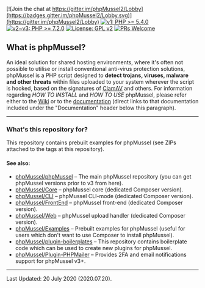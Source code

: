 [![Join the chat at https://gitter.im/phpMussel2/Lobby](https://badges.gitter.im/phpMussel2/Lobby.svg)](https://gitter.im/phpMussel2/Lobby)
[![v1: PHP >= 5.4.0](https://img.shields.io/badge/v1-PHP%20%3E%3D%205.4.0-8892bf.svg)](https://maikuolan.github.io/Compatibility-Charts/)
[![v2~v3: PHP >= 7.2.0](https://img.shields.io/badge/v2%7Ev3-PHP%20%3E%3D%207.2.0-8892bf.svg)](https://maikuolan.github.io/Compatibility-Charts/)
[![License: GPL v2](https://img.shields.io/badge/License-GPL%20v2-blue.svg)](https://www.gnu.org/licenses/old-licenses/gpl-2.0.en.html)
[![PRs Welcome](https://img.shields.io/badge/PRs-Welcome-brightgreen.svg)](http://makeapullrequest.com)

## **What is phpMussel?**

An ideal solution for shared hosting environments, where it's often not possible to utilise or install conventional anti-virus protection solutions, phpMussel is a PHP script designed to **detect trojans, viruses, malware and other threats** within files uploaded to your system wherever the script is hooked, based on the signatures of [ClamAV](https://www.clamav.net/) and others. For information regarding *HOW TO INSTALL* and *HOW TO USE* phpMussel, please refer either to the [Wiki](https://github.com/phpMussel/phpMussel/wiki) or to the [documentation](https://github.com/phpMussel/Docs/tree/master) (direct links to that documentation included under the "Documentation" header below this paragraph).

---


### What's this repository for?

This repository contains prebuilt examples for phpMussel (see ZIPs attached to the tags at this repository).

#### See also:
- [phpMussel/phpMussel](https://github.com/phpMussel/phpMussel) – The main phpMussel repository (you can get phpMussel versions prior to v3 from here).
- [phpMussel/Core](https://github.com/phpMussel/Core) – phpMussel core (dedicated Composer version).
- [phpMussel/CLI](https://github.com/phpMussel/CLI) – phpMussel CLI-mode (dedicated Composer version).
- [phpMussel/FrontEnd](https://github.com/phpMussel/FrontEnd) – phpMussel front-end (dedicated Composer version).
- [phpMussel/Web](https://github.com/phpMussel/Web) – phpMussel upload handler (dedicated Composer version).
- [phpMussel/Examples](https://github.com/phpMussel/Examples) – Prebuilt examples for phpMussel (useful for users which don't want to use Composer to install phpMussel).
- [phpMussel/plugin-boilerplates](https://github.com/phpMussel/plugin-boilerplates) – This repository contains boilerplate code which can be used to create new plugins for phpMussel.
- [phpMussel/Plugin-PHPMailer](https://github.com/phpMussel/Plugin-PHPMailer) – Provides 2FA and email notifications support for phpMussel v3+.

---


Last Updated: 20 July 2020 (2020.07.20).
